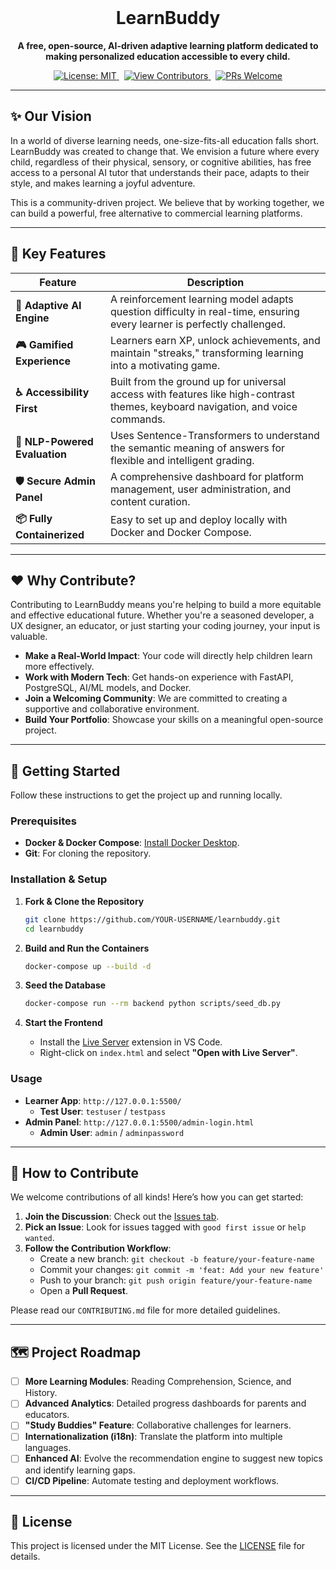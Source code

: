 <br>
<div align="center">
  <h1 align="center">LearnBuddy</h1>
  <p align="center">
    <b>A free, open-source, AI-driven adaptive learning platform dedicated to making personalized education accessible to every child.</b>
  </p>

  <!-- Custom Designed Badges using Base64 Encoded SVGs -->
  <p align="center">
    <a href="https://opensource.org/licenses/MIT">
      <img src="data:image/svg+xml;base64,PHN2ZyB4bWxucz0iaHR0cDovL3d3dy53My5vcmcvMjAwMC9zdmciIHdpZHRoPSIxNDAiIGhlaWdodD0iNDAiIHZpZXdCb3g9IjAgMCAxNDAgNDAiPjxyZWN0IHdpZHRoPSIxNDAiIGhlaWdodD0iNDAiIHJ4PSI2IiBmaWxsPSIjZjZlMDVlIi8+PHRleHQgeD0iNzAiIHk9IjI1IiBmb250LWZhbWlseT0iRGVqYVZ1IFNhbnMsIHZlcmRhbmEsIGdlbmV2YSLCyY-344KM44GN44Gu44Go44GW44GNLCBzYW5zLXNlcmlmIiBmb250LXNpemU9IjE0IiBmaWxsPSIjMzMzMzMzIiB0ZXh0LWFuY2hvcj0ibWlkZGxlIiBmb250LXdlaWdodD0iYm9sZCI+TElDRU5TRTogTUlUPC90ZXh0Pjwvc3ZnPg==" alt="License: MIT">
    </a>
    &nbsp;
    <a href="https://gitHub.com/tripathiji1312/learn_buddy/graphs/contributors/">
      <img src="data:image/svg+xml;base64,PHN2ZyB4bWxucz0iaHR0cDovL3d3dy53My5vcmcvMjAwMC9zdmciIHdpZHRoPSIxNzUiIGhlaWdodD0iNDAiIHZpZXdCb3g9IjAgMCAxNzUgNDAiPjxyZWN0IHdpZHRoPSIxNzUiIGhlaWdodD0iNDAiIHJ4PSI2IiBmaWxsPSIjNDI5OWUxIi8+PHRleHQgeD0iODcuNSIgeT0iMjUiIGZvbnQtZmFtaWx5PSJEZWphVnUgU2FucywgdmVyZGFuYSwgZ2VuZXZhLCzLj7fjgozjjY3jga7jgahp44ZZjY0sIHNhbnMtc2VyaWYiIGZvbnQtc2l6ZT0iMTQiIGZpbGw9IiNGRkZGRkYiIHRleHQtYW5jaG9yPSJtaWRkbGUiIGZvbnQtd2VpZ2h0PSJib2xkIj5WSUVXIENPTlRSSUJVVE9SUzwvdGV4dD48L3N2Zz4=" alt="View Contributors">
    </a>
    &nbsp;
    <a href="http://makeapullrequest.com">
      <img src="data:image/svg+xml;base64,PHN2ZyB4bWxucz0iaHR0cDovL3d3dy53My5vcmcvMjAwMC9zdmciIHdpZHRoPSIxNjAiIGhlaWdodD0iNDAiIHZpZXdCb3g9IjAgMCAxNjAgNDAiPjxyZWN0IHdpZHRoPSIxNjAiIGhlaWdodD0iNDAiIHJ4PSI2IiBmaWxsPSIjNDhiYjc4Ii8+PHRleHQgeD0iODAiIHk9IjI1IiBmb250LWZhbWlseT0iRGVqYVZ1IFNhbnMsIHZlcmRhbmEsIGdlbmV2YSLCyY-344KM44GN44Gu44Go44GW44GNLCBzYW5zLXNlcmlmIiBmb250LXNpemU9IjE0IiBmaWxsPSIjRkZGRkZGIiB0ZXh0LWFuY2hvcj0ibWlkZGxlIiBmb250LXdlaWdodD0iYm9sZCI+UFJzIFdFTENPTUUhPC90ZXh0Pjwvc3ZnPg==" alt="PRs Welcome">
    </a>
  </p>
</div>

---

## ✨ Our Vision

In a world of diverse learning needs, one-size-fits-all education falls short. LearnBuddy was created to change that. We envision a future where every child, regardless of their physical, sensory, or cognitive abilities, has free access to a personal AI tutor that understands their pace, adapts to their style, and makes learning a joyful adventure.

This is a community-driven project. We believe that by working together, we can build a powerful, free alternative to commercial learning platforms.

---

## 🚀 Key Features

| Feature                 | Description                                                                                                       |
| ----------------------- | ----------------------------------------------------------------------------------------------------------------- |
| **🧠 Adaptive AI Engine** | A reinforcement learning model adapts question difficulty in real-time, ensuring every learner is perfectly challenged. |
| **🎮 Gamified Experience** | Learners earn XP, unlock achievements, and maintain "streaks," transforming learning into a motivating game.     |
| **♿ Accessibility First**  | Built from the ground up for universal access with features like high-contrast themes, keyboard navigation, and voice commands. |
| **🤖 NLP-Powered Evaluation**| Uses Sentence-Transformers to understand the semantic meaning of answers for flexible and intelligent grading.      |
| **🛡️ Secure Admin Panel**   | A comprehensive dashboard for platform management, user administration, and content curation.                      |
| **📦 Fully Containerized**  | Easy to set up and deploy locally with Docker and Docker Compose.                                                 |

---

## ❤️ Why Contribute?

Contributing to LearnBuddy means you're helping to build a more equitable and effective educational future. Whether you're a seasoned developer, a UX designer, an educator, or just starting your coding journey, your input is valuable.

-   **Make a Real-World Impact**: Your code will directly help children learn more effectively.
-   **Work with Modern Tech**: Get hands-on experience with FastAPI, PostgreSQL, AI/ML models, and Docker.
-   **Join a Welcoming Community**: We are committed to creating a supportive and collaborative environment.
-   **Build Your Portfolio**: Showcase your skills on a meaningful open-source project.

---

## 🚀 Getting Started

Follow these instructions to get the project up and running locally.

### Prerequisites

-   **Docker & Docker Compose**: [Install Docker Desktop](https://www.docker.com/products/docker-desktop).
-   **Git**: For cloning the repository.

### Installation & Setup

1.  **Fork & Clone the Repository**
    ```bash
    git clone https://github.com/YOUR-USERNAME/learnbuddy.git
    cd learnbuddy
    ```

2.  **Build and Run the Containers**
    ```bash
    docker-compose up --build -d
    ```

3.  **Seed the Database**
    ```bash
    docker-compose run --rm backend python scripts/seed_db.py
    ```

4.  **Start the Frontend**
    -   Install the [Live Server](https://marketplace.visualstudio.com/items?itemName=ritwickdey.LiveServer) extension in VS Code.
    -   Right-click on `index.html` and select **"Open with Live Server"**.

### Usage

-   **Learner App**: `http://127.0.0.1:5500/`
    -   **Test User**: `testuser` / `testpass`
-   **Admin Panel**: `http://127.0.0.1:5500/admin-login.html`
    -   **Admin User**: `admin` / `adminpassword`

---

## 🤝 How to Contribute

We welcome contributions of all kinds! Here’s how you can get started:

1.  **Join the Discussion**: Check out the [Issues tab](https://github.com/your-username/learnbuddy/issues).
2.  **Pick an Issue**: Look for issues tagged with `good first issue` or `help wanted`.
3.  **Follow the Contribution Workflow**:
    -   Create a new branch: `git checkout -b feature/your-feature-name`
    -   Commit your changes: `git commit -m 'feat: Add your new feature'`
    -   Push to your branch: `git push origin feature/your-feature-name`
    -   Open a **Pull Request**.

Please read our `CONTRIBUTING.md` file for more detailed guidelines.

---

## 🗺️ Project Roadmap

-   [ ] **More Learning Modules**: Reading Comprehension, Science, and History.
-   [ ] **Advanced Analytics**: Detailed progress dashboards for parents and educators.
-   [ ] **"Study Buddies" Feature**: Collaborative challenges for learners.
-   [ ] **Internationalization (i18n)**: Translate the platform into multiple languages.
-   [ ] **Enhanced AI**: Evolve the recommendation engine to suggest new topics and identify learning gaps.
-   [ ] **CI/CD Pipeline**: Automate testing and deployment workflows.

---

## 📜 License

This project is licensed under the MIT License. See the [LICENSE](LICENSE) file for details.
